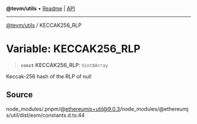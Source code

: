 **@tevm/utils** • [Readme](../README.md) \| [API](../globals.md)

***

[@tevm/utils](../README.md) / KECCAK256\_RLP

# Variable: KECCAK256\_RLP

> **`const`** **KECCAK256\_RLP**: `Uint8Array`

Keccak-256 hash of the RLP of null

## Source

node\_modules/.pnpm/@ethereumjs+util@9.0.3/node\_modules/@ethereumjs/util/dist/esm/constants.d.ts:44
